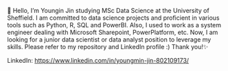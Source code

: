 👋 Hello, I’m Youngin Jin studying MSc Data Science at the University of Sheffield.
I am committed to data science projects and proficient in various tools such as Python, R, SQL and PowerBI. 
Also, I used to work as a system engineer dealing with Microsoft Sharepoint, PowerPlatform, etc. 
Now, I am looking for a junior data scientist or data analyst position to leverage my skills. 
Please refer to my repository and LinkedIn profile :) Thank you!✨

LinkedIn: https://www.linkedin.com/in/youngmin-jin-802109173/

